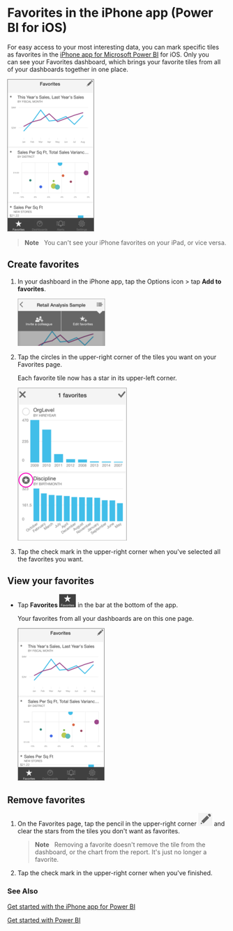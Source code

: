 ﻿<properties 
   pageTitle="Favorites in the iPhone app (Power BI for iOS)"
   description="Favorites in the iPhone app (Power BI for iOS)"
   services="powerbi" 
   documentationCenter="" 
   authors="pcw3187" 
   manager="mblythe" 
   editor=""
   tags=""/>
 
<tags
   ms.service="powerbi"
   ms.devlang="NA"
   ms.topic="article"
   ms.tgt_pltfrm="NA"
   ms.workload="powerbi"
   ms.date="10/14/2015"
   ms.author="v-pawrig"/>
# Favorites in the iPhone app (Power BI for iOS)

For easy access to your most interesting data, you can mark specific tiles as favorites in the [iPhone app for Microsoft Power BI](http://support.powerbi.com/knowledgebase/topics/78002-iphone-app-power-bi-for-ios-preview) for iOS. Only you can see your Favorites dashboard, which brings your favorite tiles from all of your dashboards together in one place.

![](media/powerbi-mobile-favorites-in-the-iphone-app/PBI_iPhone_FavePageNew.png)

>**Note**   You can't see your iPhone favorites on your iPad, or vice versa.

## Create favorites

1.  In your dashboard in the iPhone app, tap the Options icon \> tap **Add to favorites**.

    ![](media/powerbi-mobile-favorites-in-the-iphone-app/PBI_iPhone_OptionsMenu200w.png)

2.  Tap the circles in the upper-right corner of the tiles you want on your Favorites page.

    Each favorite tile now has a star in its upper-left corner.

    ![](media/powerbi-mobile-favorites-in-the-iphone-app/PBI_iPh_AddFaves_Sm.PNG)

3.  Tap the check mark in the upper-right corner when you've selected all the favorites you want.

## View your favorites

-   Tap **Favorites** ![](media/powerbi-mobile-favorites-in-the-iphone-app/PBI_iPh_FavesIcon.PNG) in the bar at the bottom of the app.

    Your favorites from all your dashboards are on this one page.

    ![](media/powerbi-mobile-favorites-in-the-iphone-app/PBI_iPhone_FavePageNew.png)

## Remove favorites

1.  On the Favorites page, tap the pencil in the upper-right corner ![](media/powerbi-mobile-favorites-in-the-iphone-app/PBI_iPh_FavesPagePencilIcon.PNG) and clear the stars from the tiles you don't want as favorites.

    >**Note**   Removing a favorite doesn't remove the tile from the dashboard, or the chart from the report. It's just no longer a favorite.

2.  Tap the check mark in the upper-right corner when you've finished.

### See Also

[Get started with the iPhone app for Power BI](http://support.powerbi.com/knowledgebase/articles/527036-get-started-with-the-iphone-app-power-bi-for-ios)

[Get started with Power BI](http://support.powerbi.com/knowledgebase/articles/430814-get-started-with-power-bi-preview)

